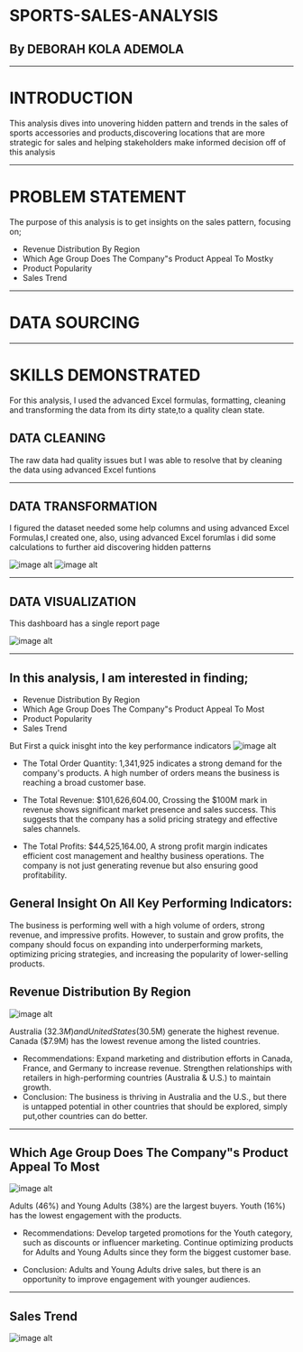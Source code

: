# SPORTS-SALES-ANALYSIS

## By DEBORAH KOLA ADEMOLA

___

# INTRODUCTION
This analysis dives into unovering hidden pattern and trends in the sales of sports accessories and products,discovering locations that are more strategic for sales and helping stakeholders make informed decision off of this analysis

___

# PROBLEM STATEMENT
The purpose of this analysis is to get insights on the sales pattern, focusing on;
* Revenue Distribution By Region
* Which Age Group Does The Company"s Product Appeal To Mostky
* Product Popularity
* Sales Trend

___

# DATA SOURCING

___

# SKILLS DEMONSTRATED
For this analysis, I used the advanced Excel formulas, formatting, cleaning and transforming the data from its dirty state,to a quality clean state.

## DATA CLEANING
The raw data had quality issues but I was able to resolve that by cleaning the data using advanced Excel funtions

___

## DATA TRANSFORMATION
I figured the dataset needed some help columns and using advanced Excel Formulas,I created one, also, using advanced Excel forumlas i did some calculations to further aid discovering hidden patterns

![image alt](https://github.com/Temitope-Kola/SPORTS-SALES-ANALYSIS/blob/main/sports%20images/data%20manipulation%20for%20sports%20sales%20-%20Copy.png?raw=true)
![image alt](https://github.com/Temitope-Kola/SPORTS-SALES-ANALYSIS/blob/main/sports%20images/data%20transformation%20for%20sports%20sales%20-%20Copy.png?raw=true)

___

## DATA VISUALIZATION
This dashboard has a single report page

![image alt](https://github.com/Temitope-Kola/SPORTS-SALES-ANALYSIS/blob/main/sports%20images/sport%20sales_analysis%20dashboard.png?raw=true)
___

## In this analysis, I am interested in finding;
* Revenue Distribution By Region
* Which Age Group Does The Company"s Product Appeal To Most
* Product Popularity
* Sales Trend

But First a quick inisght into the key performance indicators
![image alt](https://github.com/Temitope-Kola/SPORTS-SALES-ANALYSIS/blob/main/sports%20images/KPI%20for%20sports%20analysis.png?raw=true)

* The Total Order Quantity: 1,341,925 indicates a strong demand for the company's products. A high number of orders means the business is reaching a broad customer base.

* The Total Revenue: $101,626,604.00, Crossing the $100M mark in revenue shows significant market presence and sales success. This suggests that the company has a solid pricing strategy and effective sales channels.
 
* The Total Profits: $44,525,164.00, A strong profit margin indicates efficient cost management and healthy business operations. The company is not just generating revenue but also ensuring good profitability.

## General Insight On All Key Performing Indicators:
The business is performing well with a high volume of orders, strong revenue, and impressive profits. However, to sustain and grow profits, the company should focus on expanding into underperforming markets, optimizing pricing strategies, and increasing the popularity of lower-selling products. 

## Revenue Distribution By Region
![image alt](https://github.com/Temitope-Kola/SPORTS-SALES-ANALYSIS/blob/main/sports%20images/total%20revenue%20for%20sports%20analysis.png?raw=true)

Australia ($32.3M) and United States ($30.5M) generate the highest revenue.
Canada ($7.9M) has the lowest revenue among the listed countries.

* Recommendations:
Expand marketing and distribution efforts in Canada, France, and Germany to increase revenue.
Strengthen relationships with retailers in high-performing countries (Australia & U.S.) to maintain growth.
* Conclusion:
The business is thriving in Australia and the U.S., but there is untapped potential in other countries that should be explored, simply put,other countries can do better.

___

## Which Age Group Does The Company"s Product Appeal To Most
![image alt](https://github.com/Temitope-Kola/SPORTS-SALES-ANALYSIS/blob/main/sports%20images/product_appeal%20.png?raw=true)

Adults (46%) and Young Adults (38%) are the largest buyers.
Youth (16%) has the lowest engagement with the products.

* Recommendations:
Develop targeted promotions for the Youth category, such as discounts or influencer marketing.
Continue optimizing products for Adults and Young Adults since they form the biggest customer base.

* Conclusion:
Adults and Young Adults drive sales, but there is an opportunity to improve engagement with younger audiences.
___

## Sales Trend
![image alt]()

